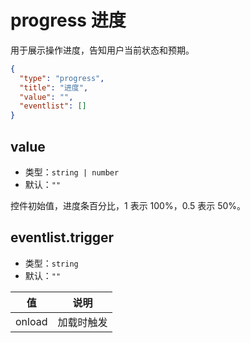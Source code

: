 # progress 进度
用于展示操作进度，告知用户当前状态和预期。


```json
{
  "type": "progress",
  "title": "进度",
  "value": "",
  "eventlist": []
}
```


## value
+ 类型：`string | number`
+ 默认：`""`

控件初始值，进度条百分比，1 表示 100%，0.5 表示 50%。

## eventlist.trigger
+ 类型：`string`
+ 默认：`""`

| 值 | 说明 |
| ---- | ---- |
| onload | 加载时触发 |
